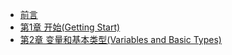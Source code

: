 * [前言](about.md)
* [第1章 开始(Getting Start)](chapter-01.md)
* [第2章 变量和基本类型(Variables and Basic Types)](chapter-02.md)
